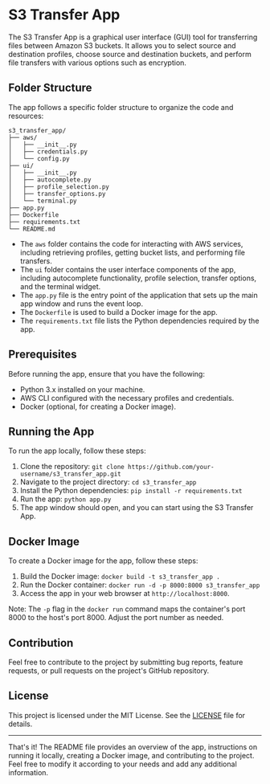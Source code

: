

# S3 Transfer App

The S3 Transfer App is a graphical user interface (GUI) tool for transferring files between Amazon S3 buckets. It allows you to select source and destination profiles, choose source and destination buckets, and perform file transfers with various options such as encryption.

## Folder Structure

The app follows a specific folder structure to organize the code and resources:

```
s3_transfer_app/
├── aws/
│   ├── __init__.py
│   ├── credentials.py
│   └── config.py
├── ui/
│   ├── __init__.py
│   ├── autocomplete.py
│   ├── profile_selection.py
│   ├── transfer_options.py
│   └── terminal.py
├── app.py
├── Dockerfile
├── requirements.txt
└── README.md
```

- The `aws` folder contains the code for interacting with AWS services, including retrieving profiles, getting bucket lists, and performing file transfers.
- The `ui` folder contains the user interface components of the app, including autocomplete functionality, profile selection, transfer options, and the terminal widget.
- The `app.py` file is the entry point of the application that sets up the main app window and runs the event loop.
- The `Dockerfile` is used to build a Docker image for the app.
- The `requirements.txt` file lists the Python dependencies required by the app.

## Prerequisites

Before running the app, ensure that you have the following:

- Python 3.x installed on your machine.
- AWS CLI configured with the necessary profiles and credentials.
- Docker (optional, for creating a Docker image).

## Running the App

To run the app locally, follow these steps:

1. Clone the repository: `git clone https://github.com/your-username/s3_transfer_app.git`
2. Navigate to the project directory: `cd s3_transfer_app`
3. Install the Python dependencies: `pip install -r requirements.txt`
4. Run the app: `python app.py`
5. The app window should open, and you can start using the S3 Transfer App.

## Docker Image

To create a Docker image for the app, follow these steps:

1. Build the Docker image: `docker build -t s3_transfer_app .`
2. Run the Docker container: `docker run -d -p 8000:8000 s3_transfer_app`
3. Access the app in your web browser at `http://localhost:8000`.

Note: The `-p` flag in the `docker run` command maps the container's port 8000 to the host's port 8000. Adjust the port number as needed.

## Contribution

Feel free to contribute to the project by submitting bug reports, feature requests, or pull requests on the project's GitHub repository.

## License

This project is licensed under the MIT License. See the [LICENSE](LICENSE) file for details.

---

That's it! The README file provides an overview of the app, instructions on running it locally, creating a Docker image, and contributing to the project. Feel free to modify it according to your needs and add any additional information.
